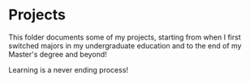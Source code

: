 # Projects
This folder documents some of my projects, starting from when I first switched majors in my undergraduate education and to the end of my Master's degree and beyond!

Learning is a never ending process!
